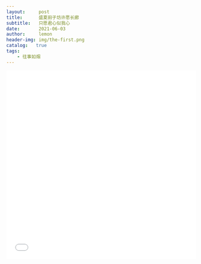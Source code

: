 ```yaml
---
layout:     post
title:      盛夏田子坊许愿长廊
subtitle:   只愿君心似我心
date:       2021-06-03
author:     lemon
header-img: img/the-first.png
catalog:   true
tags:
    - 往事如烟
---
```

<iframe src="//player.bilibili.com/player.html?aid=248463591&bvid=BV11v411V7Ad&cid=350295548&page=1&high_quality=1&danmaku=0" allowfullscreen="allowfullscreen" width="100%" height="500" scrolling="no" frameborder="0" sandbox="allow-top-navigation allow-same-origin allow-forms allow-scripts"></iframe>
